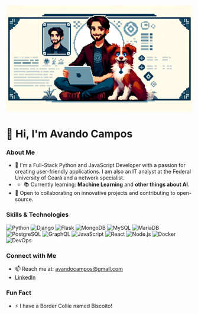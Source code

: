 
![GitHub Header](https://github.com/avandocampos/avandocampos/blob/main/capa.webp)

# 👋 Hi, I'm Avando Campos

### About Me
- 🌱 I'm a Full-Stack Python and JavaScript Developer with a passion for creating user-friendly applications. I am also an IT analyst at the Federal University of Ceará and a network specialist.
- - 📚 Currently learning: **Machine Learning** and **other things about AI**.
- 👯 Open to collaborating on innovative projects and contributing to open-source.

### Skills & Technologies

![Python](https://img.shields.io/badge/Python-3776AB?style=for-the-badge&logo=python&logoColor=white)
![Django](https://img.shields.io/badge/Django-092E20?style=for-the-badge&logo=django&logoColor=green)
![Flask](https://img.shields.io/badge/Flask-000000?style=for-the-badge&logo=flask&logoColor=white)
![MongoDB](https://img.shields.io/badge/MongoDB-4EA94B?style=for-the-badge&logo=mongodb&logoColor=white)
![MySQL](https://img.shields.io/badge/MySQL-00000F?style=for-the-badge&logo=mysql&logoColor=white)
![MariaDB](https://img.shields.io/badge/MariaDB-003545?style=for-the-badge&logo=mariadb&logoColor=white)
![PostgreSQL](https://img.shields.io/badge/PostgreSQL-316192?style=for-the-badge&logo=postgresql&logoColor=white)
![GraphQL](https://img.shields.io/badge/GraphQL-E10098?style=for-the-badge&logo=graphql&logoColor=white)
![JavaScript](https://img.shields.io/badge/JavaScript-F7DF1E?style=for-the-badge&logo=javascript&logoColor=black)
![React](https://img.shields.io/badge/React-20232A?style=for-the-badge&logo=react&logoColor=61DAFB)
![Node.js](https://img.shields.io/badge/Node.js-43853D?style=for-the-badge&logo=node-dot-js&logoColor=white)
![Docker](https://img.shields.io/badge/Docker-2496ED?style=for-the-badge&logo=docker&logoColor=white)
![DevOps](https://img.shields.io/badge/DevOps-007ACC?style=for-the-badge&logo=azure-devops&logoColor=white)

### Connect with Me
- 📫 Reach me at: [avandocampos@gmail.com](mailto:avandocampos@gmail.com)
- [LinkedIn](https://www.linkedin.com/in/avando-campos-9b46a71b2/)

### Fun Fact
- ⚡ I have a Border Collie named Biscoito!
